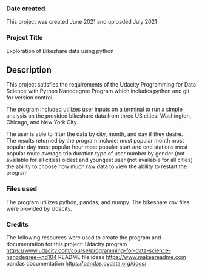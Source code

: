 ### Date created
This project was created June 2021 and uploaded July 2021

### Project Title
Exploration of Bikeshare data using python

## Description
This project satisfies the requirements of the Udacity Programming for Data Science with Python Nanodegree Program which includes python and git for version control.

The program included utilizes user inputs on a terminal to run a simple analysis on the provided bikeshare data from three US cities: Washington, Chicago, and New York City.

The user is able to filter the data by city, month, and day if they desire.  
The results returned by the program include:
most popular month
most popular day
most popular hour
most popular start and end stations
most popular route
average trip duration
type of user
number by gender (not available for all cities)
oldest and youngest user (not available for all cities)
the ability to choose how much raw data to view
the ability to restart the program

### Files used
The program utilizes python, pandas, and numpy.
The bikeshare csv files were provided by Udacity.

### Credits
The following resources were used to create the program and documentation for this project:
Udacity program https://www.udacity.com/course/programming-for-data-science-nanodegree--nd104
README file ideas https://www.makeareadme.com
pandas documentation https://pandas.pydata.org/docs/
